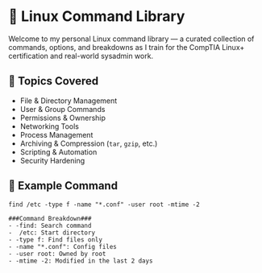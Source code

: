 
# 🐧 Linux Command Library

Welcome to my personal Linux command library — a curated collection of commands, options, and breakdowns as I train for the CompTIA Linux+ certification and real-world sysadmin work.

## 📁 Topics Covered

- File & Directory Management
- User & Group Commands
- Permissions & Ownership
- Networking Tools
- Process Management
- Archiving & Compression (`tar`, `gzip`, etc.)
- Scripting & Automation
- Security Hardening

## 📌 Example Command 


```find /etc -type f -name "*.conf" -user root -mtime -2```
 
	###Command Breakdown###
	- -find: Search command
	-  /etc: Start directory
	- -type f: Find files only
	- -name "*.conf": Config files
	- -user root: Owned by root
	- -mtime -2: Modified in the last 2 days
